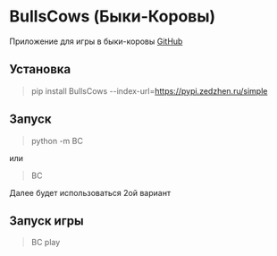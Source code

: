 # BullsCows (Быки-Коровы)
Приложение для игры в быки-коровы
[GitHub](https://github.com/pypi-zedzhen/BullsCows)

## Установка
> pip install BullsCows --index-url=https://pypi.zedzhen.ru/simple

## Запуск
> python -m BC

или
> BC

Далее будет использоваться 2ой вариант

## Запуск игры
> BC play
